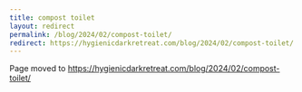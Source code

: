 ```yaml
---
title: compost toilet
layout: redirect
permalink: /blog/2024/02/compost-toilet/
redirect: https://hygienicdarkretreat.com/blog/2024/02/compost-toilet/
---
```


Page moved to <https://hygienicdarkretreat.com/blog/2024/02/compost-toilet/>

